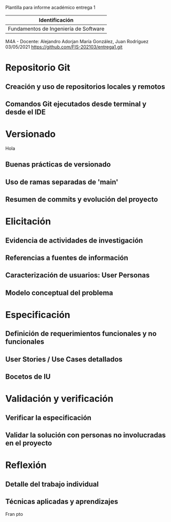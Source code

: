 Plantilla para informe académico entrega 1


| Identificación
|-----------
| Fundamentos de Ingeniería de Software
M4A - Docente: Alejandro Adorjan
María González, Juan Rodríguez
03/05/2021
https://github.com/FIS-202103/entrega1.git


# Repositorio Git

## Creación y uso de repositorios locales y remotos

## Comandos Git ejecutados desde terminal y desde el IDE


# Versionado
Hola 
## Buenas prácticas de versionado

## Uso de ramas separadas de 'main'

## Resumen de commits y evolución del proyecto



# Elicitación

## Evidencia de actividades de investigación

## Referencias a fuentes de información

## Caracterización de usuarios: User Personas

## Modelo conceptual del problema


# Especificación

## Definición de requerimientos funcionales y no funcionales

## User Stories / Use Cases detallados

## Bocetos de IU


# Validación y verificación

## Verificar la especificación

## Validar la solución con personas no involucradas en el proyecto


# Reflexión

## Detalle del trabajo individual

## Técnicas aplicadas y aprendizajes
Fran pto


